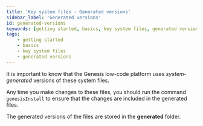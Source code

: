 ```yaml
---
title: 'Key system files - Generated versions'
sidebar_label: 'Generated versions'
id: generated-versions
keywords: [getting started, basics, key system files, generated versions]
tags:
    - getting started
    - basics
    - key system files
    - generated versions
---
```


It is important to know that the Genesis low-code platform uses *system-generated* versions of these system files. 

Any time you make changes to these files, you should run the command `genesisInstall` to ensure that the changes are included in the generated files.

The generated versions of the files are stored in the **generated** folder.

